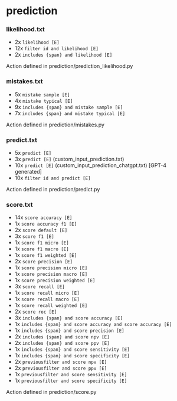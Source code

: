 # prediction

### likelihood.txt
* 2x `likelihood [E]`
* 12x `filter id and likelihood [E]`
* 2x `includes {span} and likelihood [E]`

Action defined in prediction/prediction_likelihood.py

### mistakes.txt
* 5x `mistake sample [E]`
* 4x `mistake typical [E]`
* 9x `includes {span} and mistake sample [E]`
* 7x `includes {span} and mistake typical [E]`

Action defined in prediction/mistakes.py

### predict.txt
* 5x `predict [E]`
* 3x `predict [E]` (custom_input_prediction.txt)
* 10x `predict [E]` (custom_input_prediction_chatgpt.txt) [GPT-4 generated]
* 10x `filter id and predict [E]`

Action defined in prediction/predict.py


### score.txt
* 14x `score accuracy [E]`
* 1x `score accuracy f1 [E]`
* 2x `score default [E]`
* 3x `score f1 [E]`
* 1x `score f1 micro [E]`
* 1x `score f1 macro [E]`
* 1x `score f1 weighted [E]`
* 2x `score precision [E]`
* 1x `score precision micro [E]`
* 1x `score precision macro [E]`
* 1x `score precision weighted [E]`
* 3x `score recall [E]`
* 1x `score recall micro [E]`
* 1x `score recall macro [E]`
* 1x `score recall weighted [E]`
* 2x `score roc [E]`
* 3x `includes {span} and score accuracy [E]`
* 1x `includes {span} and score accuracy and score accuracy [E]`
* 1x `includes {span} and score precision [E]`
* 2x `includes {span} and score npv [E]`
* 2x `includes {span} and score ppv [E]`
* 1x `includes {span} and score sensitivity [E]`
* 1x `includes {span} and score specificity [E]`
* 2x `previousfilter and score npv [E]`
* 2x `previousfilter and score ppv [E]`
* 1x `previousfilter and score sensitivity [E]`
* 1x `previousfilter and score specificity [E]`

Action defined in prediction/score.py

